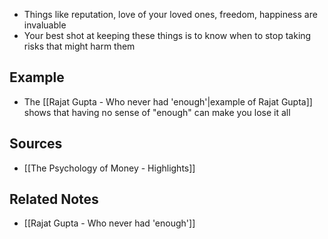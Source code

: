 - Things like reputation, love of your loved ones, freedom, happiness are invaluable
- Your best shot at keeping these things is to know when to stop taking risks that might harm them

## Example
- The [[Rajat Gupta - Who never had 'enough'|example of Rajat Gupta]] shows that having no sense of "enough" can make you lose it all

## Sources
- [[The Psychology of Money - Highlights]]

## Related Notes
- [[Rajat Gupta - Who never had 'enough']]